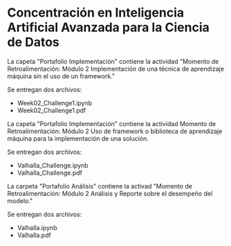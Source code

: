 # Concentración en Inteligencia Artificial Avanzada para la Ciencia de Datos 

La capeta "Portafolio Implementación" contiene  la actividad "Momento de Retroalimentación: Módulo 2 Implementación de una técnica de aprendizaje máquina sin el uso de un framework."

Se entregan dos archivos:
- Week02_Challenge1.ipynb
- Week02_Challenge1.pdf

La capeta "Portafolio Implementación" contiene  la actividad Momento de Retroalimentación: Módulo 2 Uso de framework o biblioteca de aprendizaje máquina para la implementación de una solución. 

Se entregan dos archivos:
- Valhalla_Challenge.ipynb
- Valhalla_Challenge.pdf

La carpeta "Portafolio Análisis" contiene la activad "Momento de Retroalimentación: Módulo 2 Análisis y Reporte sobre el desempeño del modelo."

Se entregan dos archivos:
- Valhalla.ipynb
- Valhalla.pdf
